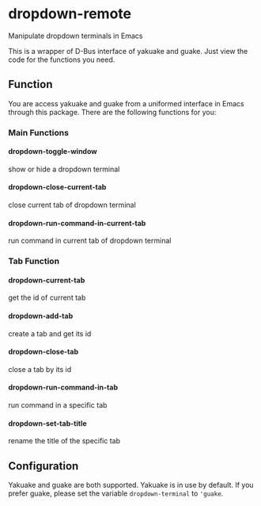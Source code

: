 # dropdown-remote
Manipulate dropdown terminals in Emacs

This is a wrapper of D-Bus interface of yakuake and guake. Just view the code for the functions you need.

## Function

You are access yakuake and guake from a uniformed interface in Emacs through this package. There are the following functions for you:

### Main Functions

#### dropdown-toggle-window

  show or hide a dropdown terminal

#### dropdown-close-current-tab

  close current tab of dropdown terminal

#### dropdown-run-command-in-current-tab

  run command in current tab of dropdown terminal

### Tab Function

#### dropdown-current-tab

  get the id of current tab

#### dropdown-add-tab

  create a tab and get its id

#### dropdown-close-tab

  close a tab by its id

#### dropdown-run-command-in-tab

  run command in a specific tab

#### dropdown-set-tab-title

  rename the title of the specific tab



## Configuration

Yakuake and guake are both supported. Yakuake is in use by default. If you prefer guake, please set the variable `dropdown-terminal` to `'guake`.
